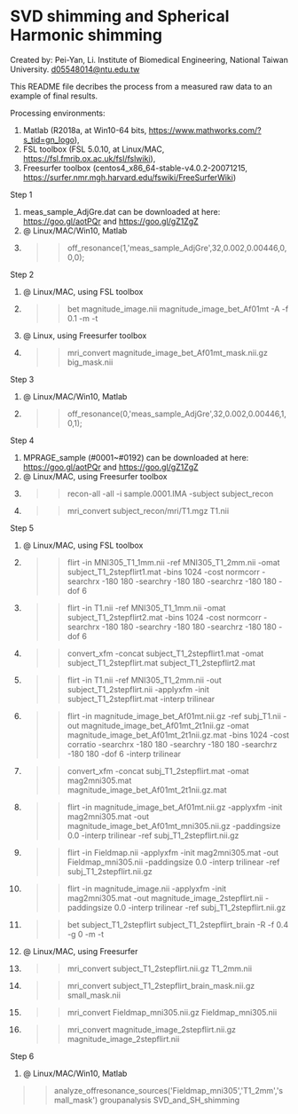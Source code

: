 # SVD shimming and Spherical Harmonic shimming

Created by:
Pei-Yan, Li.
Institute of Biomedical Engineering, 
National Taiwan University.
d05548014@ntu.edu.tw

This README file decribes the process from a measured raw data to an example of final results.

Processing environments: 
1. Matlab (R2018a, at Win10-64 bits, https://www.mathworks.com/?s_tid=gn_logo), 
2. FSL toolbox (FSL 5.0.10, at Linux/MAC, https://fsl.fmrib.ox.ac.uk/fsl/fslwiki), 
3. Freesurfer toolbox (centos4_x86_64-stable-v4.0.2-20071215, https://surfer.nmr.mgh.harvard.edu/fswiki/FreeSurferWiki)

Step 1
1. meas_sample_AdjGre.dat can be downloaded at here: https://goo.gl/aotPQr and https://goo.gl/gZ1ZgZ
2. @ Linux/MAC/Win10, Matlab
3. >> off_resonance(1,'meas_sample_AdjGre',32,0.002,0.00446,0,0,0); 

Step 2
1. @ Linux/MAC, using FSL toolbox
2. >> bet magnitude_image.nii magnitude_image_bet_Af01mt -A -f 0.1 -m -t
3. @ Linux, using Freesurfer toolbox
4. >> mri_convert magnitude_image_bet_Af01mt_mask.nii.gz big_mask.nii

Step 3
1. @ Linux/MAC/Win10, Matlab
2. >> off_resonance(0,'meas_sample_AdjGre',32,0.002,0.00446,1,0,1);

Step 4
1. MPRAGE_sample (#0001~#0192) can be downloaded at here: https://goo.gl/aotPQr and https://goo.gl/gZ1ZgZ
2. @ Linux/MAC, using Freesurfer toolbox
3. >> recon-all -all -i sample.0001.IMA -subject subject_recon
4. >> mri_convert subject_recon/mri/T1.mgz T1.nii

Step 5
1. @ Linux/MAC, using FSL toolbox
2. >> flirt -in MNI305_T1_1mm.nii -ref MNI305_T1_2mm.nii -omat subject_T1_2stepflirt1.mat -bins 1024 -cost normcorr -searchrx -180 180 -searchry -180 180 -searchrz -180 180 -dof 6
3. >> flirt -in T1.nii -ref MNI305_T1_1mm.nii -omat subject_T1_2stepflirt2.mat -bins 1024 -cost normcorr -searchrx -180 180 -searchry -180 180 -searchrz -180 180 -dof 6
4. >> convert_xfm -concat subject_T1_2stepflirt1.mat -omat subject_T1_2stepflirt.mat subject_T1_2stepflirt2.mat
5. >> flirt -in T1.nii -ref MNI305_T1_2mm.nii -out subject_T1_2stepflirt.nii -applyxfm -init subject_T1_2stepflirt.mat -interp trilinear
6. >> flirt -in magnitude_image_bet_Af01mt.nii.gz -ref subj_T1.nii -out magnitude_image_bet_Af01mt_2t1nii.gz -omat magnitude_image_bet_Af01mt_2t1nii.gz.mat -bins 1024 -cost corratio -searchrx -180 180 -searchry -180 180 -searchrz -180 180 -dof 6 -interp trilinear
7. >> convert_xfm -concat subj_T1_2stepflirt.mat -omat mag2mni305.mat magnitude_image_bet_Af01mt_2t1nii.gz.mat
8. >> flirt -in magnitude_image_bet_Af01mt.nii.gz -applyxfm -init mag2mni305.mat -out magnitude_image_bet_Af01mt_mni305.nii.gz -paddingsize 0.0 -interp trilinear -ref subj_T1_2stepflirt.nii.gz
9. >> flirt -in Fieldmap.nii -applyxfm -init mag2mni305.mat -out Fieldmap_mni305.nii -paddingsize 0.0 -interp trilinear -ref subj_T1_2stepflirt.nii.gz
10. >> flirt -in magnitude_image.nii -applyxfm -init mag2mni305.mat -out magnitude_image_2stepflirt.nii -paddingsize 0.0 -interp trilinear -ref subj_T1_2stepflirt.nii.gz
11. >> bet subject_T1_2stepflirt subject_T1_2stepflirt_brain -R -f 0.4 -g 0 -m -t
12. @ Linux/MAC, using Freesurfer
13. >> mri_convert subject_T1_2stepflirt.nii.gz T1_2mm.nii
14. >> mri_convert subject_T1_2stepflirt_brain_mask.nii.gz small_mask.nii
15. >> mri_convert Fieldmap_mni305.nii.gz Fieldmap_mni305.nii
16. >> mri_convert magnitude_image_2stepflirt.nii.gz magnitude_image_2stepflirt.nii


Step 6
1. @ Linux/MAC/Win10, Matlab
>> analyze_offresonance_sources('Fieldmap_mni305','T1_2mm','small_mask')
>> groupanalysis
>> SVD_and_SH_shimming

